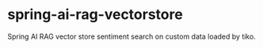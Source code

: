 # spring-ai-rag-vectorstore
 Spring AI RAG vector store sentiment search on custom data loaded by tiko.
